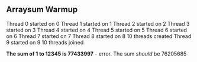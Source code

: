 ## Arraysum Warmup

Thread 0 started on 0
Thread 1 started on 1
Thread 2 started on 2
Thread 3 started on 3
Thread 4 started on 4
Thread 5 started on 5
Thread 6 started on 6
Thread 7 started on 7
Thread 8 started on 8
10 threads created
Thread 9 started on 9
10 threads joined

**The sum of 1 to 12345 is 77433997** - error. The sum *should* be 76205685



